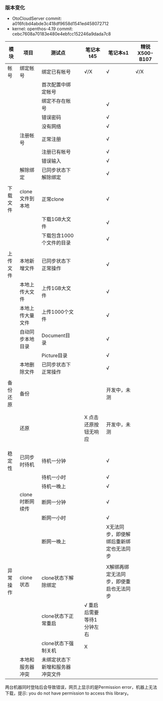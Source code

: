 ### 版本变化
- OtoCloudServer commit: a016fcbd4abde3c418df9658d1541ed458072712
- kernel:  openthos-4.19 commit: cebc7608a70183e480e4ebfcc152246a9dada7c8

|模块|项目|测试点||笔记本t45|笔记本s1|精锐X500-B107|
|-----|-----|-----|-----|-----|-----|-----|
|帐号|绑定帐号|绑定已有帐号||√/X|√|√/X|
|||首次配置中绑定帐号|||||
|||绑定不存在帐号|||√||
|||错误密码|||√||
|||没有网络|||√||
||注册帐号|正常注册|||√||
|||注册已有帐号|||√||
|||错误输入|||√||
||解除绑定|已同步状态下解除绑定|||√||
||||||||
|下载文件|clone文件到本地|正常clone|||√||
|||下载1GB大文件|||√||
|||下载包含1000个文件的目录|||√||
||||||||
|上传文件|本地新增文件|已同步状态下正常操作|||√||
||本地上传大文件|上传1GB大文件|||√||
||本地上传大量文件|上传1000个文件|||√||
||自动同步本地目录|Document目录|||√||
|||Picture目录|||√||
||本地删除文件|已同步状态下正常操作|||√||
||||||||
|备份还原|备份||||开发中，未测||
||||||||
||||||||
||还原|||X 点击还原按钮无响应| 开发中，未测                            ||
||||||||
||||||||
||||||||
|稳定性|已同步时待机|待机一分钟|||√||
|||待机一小时|||√||
|||待机一晚上|||√||
||clone时断网续传|断网一分钟|||√||
|||断网一小时|||√||
|||断网一晚上|||X无法同步，即使解绑后重新绑定也无法同步||
||||||||
|异常操作|clone状态|clone状态下解除绑定|||X解绑再绑定无法同步，即使重启也无法同步||
|||clone状态下正常重启||√ 重启后需要等待1分钟左右|||
|||clone状态下强制关机||X|||
||本地和服务器冲突|未绑定状态下新增和服务器冲突文件|||||

两台机器同时登陆后会导致错误，网页上显示的是Permission error，机器上无法下载，提示: you do not have permission to access this library。